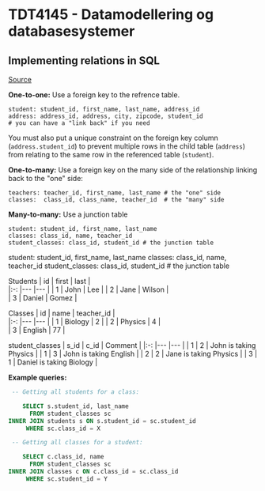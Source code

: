 # TDT4145 - Datamodellering og databasesystemer

## Implementing relations in SQL

[Source](http://stackoverflow.com/a/7296873/396458)

**One-to-one:** Use a foreign key to the refrence table.

```
student: student_id, first_name, last_name, address_id
address: address_id, address, city, zipcode, student_id
# you can have a "link back" if you need
```

You must also put a unique constraint on the foreign key column (`address.student_id`) to prevent multiple rows in the child table (`address`) from relating to the same row in the referenced table (`student`).

**One-to-many:** Use a foreign key on the many side of the relationship linking back to the "one" side:

```
teachers: teacher_id, first_name, last_name # the "one" side
classes:  class_id, class_name, teacher_id  # the "many" side
```

**Many-to-many:** Use a junction table

```
student: student_id, first_name, last_name
classes: class_id, name, teacher_id
student_classes: class_id, student_id # the junction table
```

student: student_id, first_name, last_name
classes: class_id, name, teacher_id
student_classes: class_id, student_id # the junction table

Students
| id | first | last |  
|:-: |--- |--- |
| 1 | John | Lee |
| 2 | Jane | Wilson |  
| 3 | Daniel | Gomez |

Classes
| id | name | teacher_id |  
|:-: |--- |--- |
| 1 | Biology | 2 |
| 2 | Physics | 4 |  
| 3 | English | 77 |

student_classes
| s_id | c_id | Comment |
|:-: |--- |--- |
| 1 | 2 | John is taking Physics |
| 1 | 3 | John is taking English |
| 2 | 2 | Jane is taking Physics |
| 3 | 1 | Daniel is taking Biology |

**Example queries:**

```sql
 -- Getting all students for a class:

    SELECT s.student_id, last_name
      FROM student_classes sc
INNER JOIN students s ON s.student_id = sc.student_id
     WHERE sc.class_id = X

 -- Getting all classes for a student:

    SELECT c.class_id, name
      FROM student_classes sc
INNER JOIN classes c ON c.class_id = sc.class_id
     WHERE sc.student_id = Y
```
